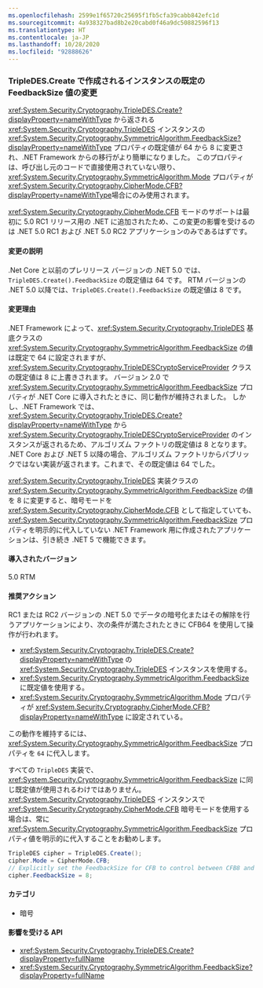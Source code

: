```yaml
---
ms.openlocfilehash: 2599e1f65720c25695f1fb5cfa39cabb842efc1d
ms.sourcegitcommit: 4a938327bad8b2e20cabd0f46a9dc50882596f13
ms.translationtype: HT
ms.contentlocale: ja-JP
ms.lasthandoff: 10/28/2020
ms.locfileid: "92888626"
---
```

### <a name="default-feedbacksize-value-for-instances-created-by-tripledescreate-changed"></a>TripleDES.Create で作成されるインスタンスの既定の FeedbackSize 値の変更

<xref:System.Security.Cryptography.TripleDES.Create?displayProperty=nameWithType> から返される <xref:System.Security.Cryptography.TripleDES> インスタンスの <xref:System.Security.Cryptography.SymmetricAlgorithm.FeedbackSize?displayProperty=nameWithType> プロパティの既定値が 64 から 8 に変更され、.NET Framework からの移行がより簡単になりました。 このプロパティは、呼び出し元のコードで直接使用されていない限り、<xref:System.Security.Cryptography.SymmetricAlgorithm.Mode> プロパティが <xref:System.Security.Cryptography.CipherMode.CFB?displayProperty=nameWithType>場合にのみ使用されます。

<xref:System.Security.Cryptography.CipherMode.CFB> モードのサポートは最初に 5.0 RC1 リリース用の .NET に追加されたため、この変更の影響を受けるのは .NET 5.0 RC1 および .NET 5.0 RC2 アプリケーションのみであるはずです。

#### <a name="change-description"></a>変更の説明

.Net Core と以前のプレリリース バージョンの .NET 5.0 では、`TripleDES.Create().FeedbackSize` の既定値は 64 です。 RTM バージョンの .NET 5.0 以降では、`TripleDES.Create().FeedbackSize` の既定値は 8 です。

#### <a name="reason-for-change"></a>変更理由

.NET Framework によって、<xref:System.Security.Cryptography.TripleDES> 基底クラスの <xref:System.Security.Cryptography.SymmetricAlgorithm.FeedbackSize> の値は既定で 64 に設定されますが、<xref:System.Security.Cryptography.TripleDESCryptoServiceProvider> クラスの既定値は 8 に上書きされます。 バージョン 2.0 で <xref:System.Security.Cryptography.SymmetricAlgorithm.FeedbackSize> プロパティが .NET Core に導入されたときに、同じ動作が維持されました。 しかし、.NET Framework では、<xref:System.Security.Cryptography.TripleDES.Create?displayProperty=nameWithType> から <xref:System.Security.Cryptography.TripleDESCryptoServiceProvider> のインスタンスが返されるため、アルゴリズム ファクトリの既定値は 8 となります。 .NET Core および .NET 5 以降の場合、アルゴリズム ファクトリからパブリックではない実装が返されます。これまで、その既定値は 64 でした。

<xref:System.Security.Cryptography.TripleDES> 実装クラスの <xref:System.Security.Cryptography.SymmetricAlgorithm.FeedbackSize> の値を 8 に変更すると、暗号モードを <xref:System.Security.Cryptography.CipherMode.CFB> として指定していても、<xref:System.Security.Cryptography.SymmetricAlgorithm.FeedbackSize> プロパティを明示的に代入していない .NET Framework 用に作成されたアプリケーションは、引き続き .NET 5 で機能できます。

#### <a name="version-introduced"></a>導入されたバージョン

5.0 RTM

#### <a name="recommended-action"></a>推奨アクション

RC1 または RC2 バージョンの .NET 5.0 でデータの暗号化またはその解除を行うアプリケーションにより、次の条件が満たされたときに CFB64 を使用して操作が行われます。

- <xref:System.Security.Cryptography.TripleDES.Create?displayProperty=nameWithType> の <xref:System.Security.Cryptography.TripleDES> インスタンスを使用する。
- <xref:System.Security.Cryptography.SymmetricAlgorithm.FeedbackSize> に既定値を使用する。
- <xref:System.Security.Cryptography.SymmetricAlgorithm.Mode> プロパティが <xref:System.Security.Cryptography.CipherMode.CFB?displayProperty=nameWithType> に設定されている。

この動作を維持するには、<xref:System.Security.Cryptography.SymmetricAlgorithm.FeedbackSize> プロパティを `64` に代入します。

すべての `TripleDES` 実装で、<xref:System.Security.Cryptography.SymmetricAlgorithm.FeedbackSize> に同じ既定値が使用されるわけではありません。 <xref:System.Security.Cryptography.TripleDES> インスタンスで <xref:System.Security.Cryptography.CipherMode.CFB> 暗号モードを使用する場合は、常に <xref:System.Security.Cryptography.SymmetricAlgorithm.FeedbackSize> プロパティ値を明示的に代入することをお勧めします。

```csharp
TripleDES cipher = TripleDES.Create();
cipher.Mode = CipherMode.CFB;
// Explicitly set the FeedbackSize for CFB to control between CFB8 and CFB64.
cipher.FeedbackSize = 8;
```

#### <a name="category"></a>カテゴリ

- 暗号

#### <a name="affected-apis"></a>影響を受ける API

- <xref:System.Security.Cryptography.TripleDES.Create?displayProperty=fullName>
- <xref:System.Security.Cryptography.SymmetricAlgorithm.FeedbackSize?displayProperty=fullName>

<!--

#### Affected APIs

- `M:System.Security.Cryptography.TripleDES.Create`
- `P:System.Security.Cryptography.SymmetricAlgorithm.FeedbackSize`

-->
